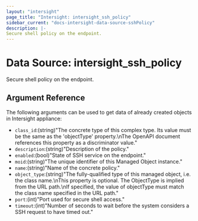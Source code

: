 ```yaml
---
layout: "intersight"
page_title: "Intersight: intersight_ssh_policy"
sidebar_current: "docs-intersight-data-source-sshPolicy"
description: |-
Secure shell policy on the endpoint.
---
```


# Data Source: intersight_ssh_policy
Secure shell policy on the endpoint.
## Argument Reference
The following arguments can be used to get data of already created objects in Intersight appliance:
* `class_id`:(string)"The concrete type of this complex type. Its value must be the same as the 'objectType' property.\nThe OpenAPI document references this property as a discriminator value."
* `description`:(string)"Description of the policy."
* `enabled`:(bool)"State of SSH service on the endpoint."
* `moid`:(string)"The unique identifier of this Managed Object instance."
* `name`:(string)"Name of the concrete policy."
* `object_type`:(string)"The fully-qualified type of this managed object, i.e. the class name.\nThis property is optional. The ObjectType is implied from the URL path.\nIf specified, the value of objectType must match the class name specified in the URL path."
* `port`:(int)"Port used for secure shell access."
* `timeout`:(int)"Number of seconds to wait before the system considers a SSH request to have timed out."
